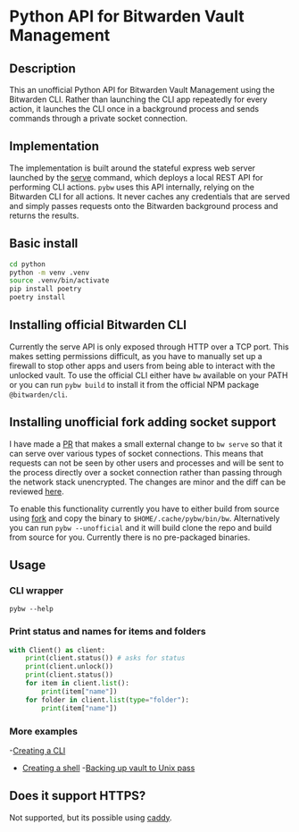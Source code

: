 # Python API for Bitwarden Vault Management

## Description
This an unofficial Python API for Bitwarden Vault Management using the Bitwarden CLI. Rather than launching the CLI app repeatedly for every action, it launches the CLI once in a background process and sends commands through a private socket connection.

## Implementation
The implementation is built around the stateful express web server launched by the [serve](https://bitwarden.com/help/cli/#serve) command, which deploys a local REST API for performing CLI actions. `pybw` uses this API internally, relying on the Bitwarden CLI for all actions. It never caches any credentials that are served and simply passes requests onto the Bitwarden background process and returns the results.

## Basic install

```sh
cd python
python -m venv .venv
source .venv/bin/activate
pip install poetry
poetry install
```

## Installing official Bitwarden CLI
Currently the serve API is only exposed through HTTP over a TCP port. This makes setting permissions difficult, as you have to manually set up a firewall to stop other apps and users from being able to interact with the unlocked vault. To use the official CLI either have `bw` available on your PATH or you can run `pybw build` to install it from the official NPM package `@bitwarden/cli`.

## Installing unofficial fork adding socket support
I have made a [PR](https://github.com/bitwarden/clients/pull/14262) that makes a small external change to `bw serve` so that it can serve over various types of socket connections. This means that requests can not be seen by other users and processes and will be sent to the process directly over a socket connection rather than passing through the network stack unencrypted. The changes are minor and the diff can be reviewed [here](https://github.com/bitwarden/clients/pull/14262/files).

To enable this functionality currently you have to either build from source using [fork](https://github.com/Game4Move78/clients/tree/feat/unix-socket-support) and copy the binary to `$HOME/.cache/pybw/bin/bw`. Alternatively you can run `pybw --unofficial` and it will build clone the repo and build from source for you. Currently there is no pre-packaged binaries.

## Usage

### CLI wrapper

```shell
pybw --help
```

### Print status and names for items and folders

```python
with Client() as client:
    print(client.status()) # asks for status
    print(client.unlock())
    print(client.status())
    for item in client.list():
        print(item["name"])
    for folder in client.list(type="folder"):
        print(item["name"])
```

### More examples

-[Creating a CLI](https://github.com/Game4Move78/pybw/blob/master/python/src/pybw/cli.py)
- [Creating a shell](https://github.com/Game4Move78/pybw/blob/master/python/src/pybw/examples/shell.py)
-[Backing up vault to Unix pass](https://github.com/Game4Move78/pybw/blob/master/python/src/pybw/examples/backup.py)

## Does it support HTTPS?

Not supported, but its possible using [caddy](https://github.com/Game4Move78/bw-serve-encrypted).
